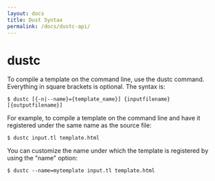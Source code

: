 ```yaml
---
layout: docs
title: Dust Syntax
permalink: /docs/dustc-api/
---
```


# dustc

To compile a template on the command line, use the dustc command.  Everything in square brackets is optional. The syntax is:

```
$ dustc [{-n|--name}={template_name}] {inputfilename} [{outputfilename}] 
```  

For example, to compile a template on the command line and have it registered under the same name as the source file:

```
$ dustc input.tl template.html 
```  

You can customize the name under which the template is registered by using the "name" option:

```
$ dustc --name=mytemplate input.tl template.html 
```